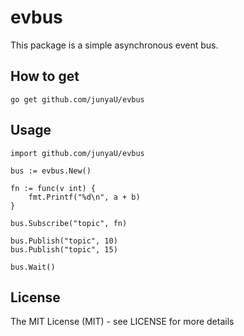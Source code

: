 # evbus
This package is a simple asynchronous event bus.

## How to get
```
go get github.com/junyaU/evbus
```
## Usage
```
import github.com/junyaU/evbus

bus := evbus.New()

fn := func(v int) {
    fmt.Printf("%d\n", a + b)
}

bus.Subscribe("topic", fn)

bus.Publish("topic", 10)
bus.Publish("topic", 15)

bus.Wait()
```

## License
The MIT License (MIT) - see LICENSE for more details


